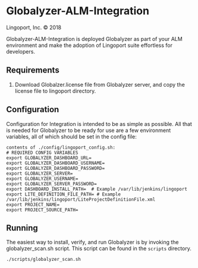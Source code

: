 # Globalyzer-ALM-Integration
Lingoport, Inc. &copy; 2018

Globalyzer-ALM-Integration is deployed Globalyzer as part of your ALM environment and make the adoption of Lingoport suite effortless for developers.

## Requirements
1. Download Globalzer.license file from Globalyzer server, and copy the license file to lingoport directory.

## Configuration
Configuration for Integration is intended to be as simple as possible. All that is needed for Globalyzer to be ready for use are a few environment variables, all of which should be set in the config file:

    contents of ./config/lingoport_config.sh:
    # REQUIRED CONFIG VARIABLES
    export GLOBALYZER_DASHBOARD_URL=
    export GLOBALYZER_DASHBOARD_USERNAME=
    export GLOBALYZER_DASHBOARD_PASSWORD=
    export GLOBALYZER_SERVER=
    export GLOBALYZER_USERNAME=
    export GLOBALYZER_SERVER_PASSWORD=
    export DASHBOARD_INSTALL_PATH=  # Example /var/lib/jenkins/lingoport
    export LITE_DEFINITION_FILE_PATH= # Example /var/lib/jenkins/lingoport/LiteProjectDefinitionFile.xml
    export PROJECT_NAME=
    export PROJECT_SOURCE_PATH=

## Running

The easiest way to install, verify, and run Globalyzer is by invoking the globalyzer_scan.sh script. This script can be found
in the `scripts` directory.

    ./scripts/globalyzer_scan.sh
